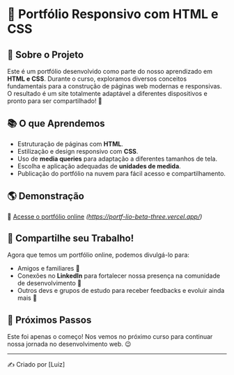# 🎨 Portfólio Responsivo com HTML e CSS

## 📌 Sobre o Projeto

Este é um portfólio desenvolvido como parte do nosso aprendizado em **HTML e CSS**. Durante o curso, exploramos diversos conceitos fundamentais para a construção de páginas web modernas e responsivas. O resultado é um site totalmente adaptável a diferentes dispositivos e pronto para ser compartilhado! 🚀

## 📚 O que Aprendemos

- Estruturação de páginas com **HTML**.
- Estilização e design responsivo com **CSS**.
- Uso de **media queries** para adaptação a diferentes tamanhos de tela.
- Escolha e aplicação adequadas de **unidades de medida**.
- Publicação do portfólio na nuvem para fácil acesso e compartilhamento.

## 🌎 Demonstração

🔗 [Acesse o portfólio online](#) *(https://portf-lio-beta-three.vercel.app/)*

## 📢 Compartilhe seu Trabalho!

Agora que temos um portfólio online, podemos divulgá-lo para:
- Amigos e familiares 🎉
- Conexões no **LinkedIn** para fortalecer nossa presença na comunidade de desenvolvimento 💼
- Outros devs e grupos de estudo para receber feedbacks e evoluir ainda mais 🚀

## 📍 Próximos Passos

Este foi apenas o começo! Nos vemos no próximo curso para continuar nossa jornada no desenvolvimento web. 😉

---

✍️ Criado por [Luiz]


